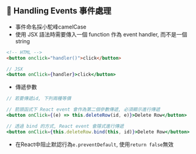 ## 🍉 Handling Events 事件處理
- 事件命名採小駝峰camelCase
- 使用 JSX 語法時需要傳入一個 function 作為 event handler, 而不是一個 string
```HTML
<!-- HTML -->
<button onclick="handler()">click</button>
```
```jsx
// JSX
<button onClick={handler}>click</button>
```
- 傳遞參數
```jsx
// 若要傳遞id, 下列兩種等價

// 箭頭函式下 React event 會作為第二個參數傳遞, 必須顯示進行傳遞
<button onClick={(e) => this.deleteRow(id, e)}>Delete Row</button>

// 透過 bind 的方式, React event 會隱式進行傳遞
<button onClick={this.deleteRow.bind(this, id)}>Delete Row</button>
```
- 在React中阻止默認行為`e.preventDefault`, 使用`return false`無效 